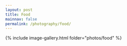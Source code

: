```yaml
---
layout: post
title: Food
mainnav: false
permalink: /photography/food/
---
```



{% include image-gallery.html folder="photos/food" %}